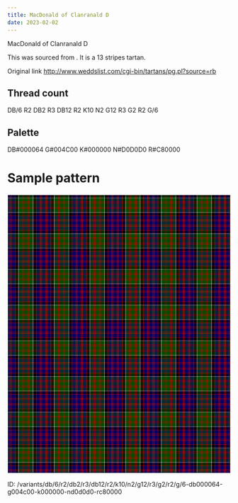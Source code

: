 ```yaml
---
title: MacDonald of Clanranald D
date: 2023-02-02
---
```

MacDonald of Clanranald D

This was sourced from <no value>.  It is a 13 stripes tartan.

Original link http://www.weddslist.com/cgi-bin/tartans/pg.pl?source=rb

## Thread count
DB/6 R2 DB2 R3 DB12 R2 K10 N2 G12 R3 G2 R2 G/6

## Palette
DB#000064 G#004C00 K#000000 N#D0D0D0 R#C80000

# Sample pattern

![Tartan detail](tartan.png "DB/6 R2 DB2 R3 DB12 R2 K10 N2 G12 R3 G2 R2 G/6 tartan")

ID: /variants/db/6/r2/db2/r3/db12/r2/k10/n2/g12/r3/g2/r2/g/6-db000064-g004c00-k000000-nd0d0d0-rc80000